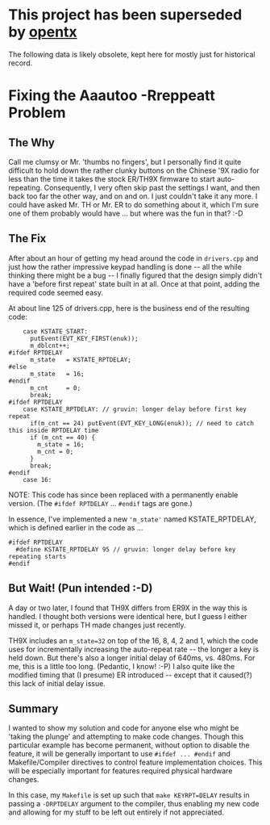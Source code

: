 # This project has been superseded by [opentx](http://opentx.googlecode.com/) #

The following data is likely obsolete, kept here for mostly just for historical record.

# Fixing the Aaautoo -Rreppeatt Problem #

## The Why ##

Call me clumsy or Mr. 'thumbs no fingers', but I personally find it quite difficult to hold down the rather clunky buttons on the Chinese '9X radio for less than the time it takes the stock ER/TH9X firmware to start auto-repeating. Consequently, I very often skip past the settings I want, and then back too far the other way, and on and on. I just couldn't take it any more. I could have asked Mr. TH or Mr. ER to do something about it, which I'm sure one of them probably would have ... but where was the fun in that? :-D

## The Fix ##

After about an hour of getting my head around the code in `drivers.cpp` and just how the rather impressive keypad handling is done -- all the while thinking there might be a bug -- I finally figured that the design simply didn't have a 'before first repeat' state built in at all. Once at that point, adding the required code seemed easy.

At about line 125 of drivers.cpp, here is the business end of the resulting code:

```
    case KSTATE_START:
      putEvent(EVT_KEY_FIRST(enuk));
      m_dblcnt++;
#ifdef RPTDELAY
      m_state   = KSTATE_RPTDELAY;
#else
      m_state   = 16;
#endif
      m_cnt     = 0;
      break;
#ifdef RPTDELAY
    case KSTATE_RPTDELAY: // gruvin: longer delay before first key repeat
      if(m_cnt == 24) putEvent(EVT_KEY_LONG(enuk)); // need to catch this inside RPTDELAY time
      if (m_cnt == 40) {
        m_state = 16;
        m_cnt = 0;
      }
      break;
#endif
    case 16:
```

NOTE: This code has since been replaced with a permanently enable version. (The `#ifdef RPTDELAY` ... `#endif` tags are gone.)

In essence, I've implemented a new `'m_state'` named KSTATE\_RPTDELAY, which is defined earlier in the code as ...

```
#ifdef RPTDELAY
  #define KSTATE_RPTDELAY 95 // gruvin: longer delay before key repeating starts
#endif
```

## But Wait! (Pun intended :-D) ##

A day or two later, I found that TH9X differs from ER9X in the way this is handled. I thought both versions were identical here, but I guess I either missed it, or perhaps TH made changes just recently.

TH9X includes an `m_state=32` on top of the 16, 8, 4, 2 and 1, which the code uses for incrementally increasing the auto-repeat rate -- the longer a key is held down. But there's also a longer initial delay of 640ms, vs. 480ms. For me, this is a little too long. (Pedantic, I know! :-P) I also quite like the modified timing that (I presume) ER introduced -- except that it caused(?) this lack of initial delay issue.

## Summary ##

I wanted to show my solution and code for anyone else who might be 'taking the plunge' and attempting to make code changes. Though this particular example has become permanent, without option to disable the feature, it will be generally important to use `#ifdef ... #endif` and Makefile/Compiler directives to control feature implementation choices. This will be especially important for features required physical hardware changes.

In this case, my `Makefile` is set up such that `make KEYRPT=DELAY` results in passing a `-DRPTDELAY` argument to the compiler, thus enabling my new code and allowing for my stuff to be left out entirely if not appreciated.